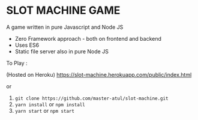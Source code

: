 # SLOT MACHINE GAME

A game written in pure Javascript and Node JS

- Zero Framework approach - both on frontend and backend
- Uses ES6
- Static file server also in pure Node JS

To Play :

(Hosted on Heroku) https://slot-machine.herokuapp.com/public/index.html


or


1. `git clone https://github.com/master-atul/slot-machine.git`
2. `yarn install` or `npm install`
3. `yarn start` or `npm start`
